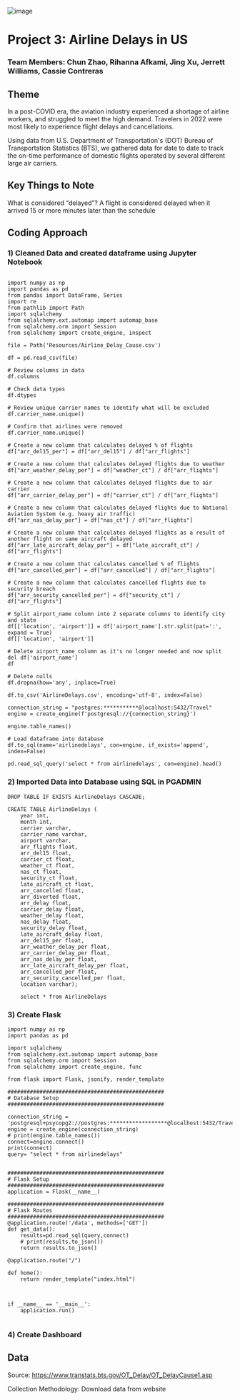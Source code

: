 <c>![image](https://github.com/cassiecontreras/project3_traveldelays/assets/126130038/4f372694-35f9-4c81-83a6-e3e9e1a95752)</c>



# Project 3: Airline Delays in US

### Team Members: Chun Zhao, Rihanna Afkami, Jing Xu, Jerrett Williams, Cassie Contreras

## Theme
In a post-COVID era, the aviation industry experienced a shortage of airline workers, and struggled to meet the high demand. Travelers in 2022 were most likely to experience flight delays and cancellations.  

Using data from U.S. Department of Transportation's (DOT) Bureau of Transportation Statistics (BTS), we gathered data for date to date to track the on-time performance of domestic flights operated by several different large air carriers.  

## Key Things to Note
What is considered “delayed”?
A flight is considered delayed when it arrived 15 or more minutes later than the schedule

## Coding Approach

### 1) Cleaned Data and created dataframe using Jupyter Notebook
```

import numpy as np
import pandas as pd
from pandas import DataFrame, Series
import re
from pathlib import Path
import sqlalchemy
from sqlalchemy.ext.automap import automap_base
from sqlalchemy.orm import Session
from sqlalchemy import create_engine, inspect

file = Path('Resources/Airline_Delay_Cause.csv')

df = pd.read_csv(file) 

# Review columns in data
df.columns

# Check data types
df.dtypes

# Review unique carrier names to identify what will be excluded
df.carrier_name.unique()

# Confirm that airlines were removed
df.carrier_name.unique()

# Create a new column that calculates delayed % of flights
df["arr_del15_per"] = df["arr_del15"] / df["arr_flights"]

# Create a new column that calculates delayed flights due to weather
df["arr_weather_delay_per"] = df["weather_ct"] / df["arr_flights"]

# Create a new column that calculates delayed flights due to air carrier
df["arr_carrier_delay_per"] = df["carrier_ct"] / df["arr_flights"]

# Create a new column that calculates delayed flights due to National Aviation System (e.g. heavy air traffic)
df["arr_nas_delay_per"] = df["nas_ct"] / df["arr_flights"]

# Create a new column that calculates delayed flights as a result of another flight on same aircraft delayed
df["arr_late_aircraft_delay_per"] = df["late_aircraft_ct"] / df["arr_flights"]

# Create a new column that calculates cancelled % of flights
df["arr_cancelled_per"] = df["arr_cancelled"] / df["arr_flights"]

# Create a new column that calculates cancelled flights due to security breach
df["arr_security_cancelled_per"] = df["security_ct"] / df["arr_flights"]

# Split airport_name column into 2 separate columns to identify city and state
df[['location', 'airport']] = df['airport_name'].str.split(pat=':', expand = True)
df[['location', 'airport']]

# Delete airport_name column as it's no longer needed and now split
del df['airport_name']
df

# Delete nulls
df.dropna(how='any', inplace=True)

df.to_csv('AirlineDelays.csv', encoding='utf-8', index=False)

connection_string = "postgres:***********@localhost:5432/Travel"
engine = create_engine(f'postgresql://{connection_string}')

engine.table_names()

# Load dataframe into database
df.to_sql(name='airlinedelays', con=engine, if_exists='append', index=False)

pd.read_sql_query('select * from airlinedelays', con=engine).head()

```

### 2) Imported Data into Database using SQL in PGADMIN

```
DROP TABLE IF EXISTS AirlineDelays CASCADE;

CREATE TABLE AirlineDelays (
    year int,
	month int,
	carrier varchar,
	carrier_name varchar,
	airport varchar,
	arr_flights float,
	arr_del15 float,
	carrier_ct float,
	weather_ct float, 
	nas_ct float,
	security_ct float,
	late_aircraft_ct float,
	arr_cancelled float,
	arr_diverted float,
	arr_delay float,
	carrier_delay float,
	weather_delay float,
	nas_delay float,
	security_delay float,
	late_aircraft_delay float,
	arr_del15_per float,
	arr_weather_delay_per float,
	arr_carrier_delay_per float,
	arr_nas_delay_per float,
	arr_late_aircraft_delay_per float,
	arr_cancelled_per float,
	arr_security_cancelled_per float,
	location varchar);
	
	select * from AirlineDelays
```

### 3) Create Flask

```
import numpy as np
import pandas as pd

import sqlalchemy
from sqlalchemy.ext.automap import automap_base
from sqlalchemy.orm import Session
from sqlalchemy import create_engine, func

from flask import Flask, jsonify, render_template

#################################################
# Database Setup
#################################################

connection_string = 'postgresql+psycopg2://postgres:******************@localhost:5432/Travel'
engine = create_engine(connection_string)
# print(engine.table_names())
connect=engine.connect()
print(connect)
query= "select * from airlinedelays"


#################################################
# Flask Setup
#################################################
application = Flask(__name__)

#################################################
# Flask Routes
#################################################
@application.route('/data', methods=['GET'])
def get_data():
    results=pd.read_sql(query,connect)
    # print(results.to_json())
    return results.to_json()

@application.route("/")

def home():
    return render_template("index.html")



if __name__ == '__main__':
    application.run()


```

### 4) Create Dashboard


## Data

Source: https://www.transtats.bts.gov/OT_Delay/OT_DelayCause1.asp

Collection Methodology: Download data from website


